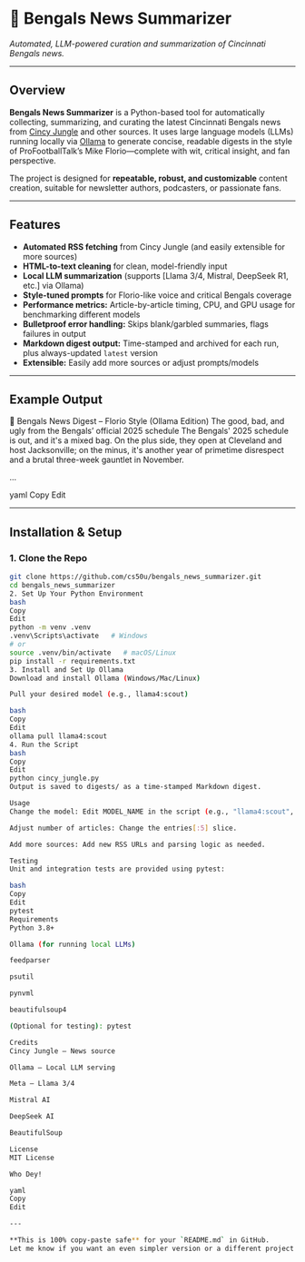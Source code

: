 # 🐅 Bengals News Summarizer

_Automated, LLM-powered curation and summarization of Cincinnati Bengals news._

---

## Overview

**Bengals News Summarizer** is a Python-based tool for automatically collecting, summarizing, and curating the latest Cincinnati Bengals news from [Cincy Jungle](https://www.cincyjungle.com) and other sources. It uses large language models (LLMs) running locally via [Ollama](https://ollama.com/) to generate concise, readable digests in the style of ProFootballTalk’s Mike Florio—complete with wit, critical insight, and fan perspective.

The project is designed for **repeatable, robust, and customizable** content creation, suitable for newsletter authors, podcasters, or passionate fans.

---

## Features

- **Automated RSS fetching** from Cincy Jungle (and easily extensible for more sources)
- **HTML-to-text cleaning** for clean, model-friendly input
- **Local LLM summarization** (supports [Llama 3/4, Mistral, DeepSeek R1, etc.] via Ollama)
- **Style-tuned prompts** for Florio-like voice and critical Bengals coverage
- **Performance metrics:** Article-by-article timing, CPU, and GPU usage for benchmarking different models
- **Bulletproof error handling:** Skips blank/garbled summaries, flags failures in output
- **Markdown digest output:** Time-stamped and archived for each run, plus always-updated `latest` version
- **Extensible:** Easily add more sources or adjust prompts/models

---

## Example Output

🐅 Bengals News Digest – Florio Style (Ollama Edition)
The good, bad, and ugly from the Bengals’ official 2025 schedule
The Bengals' 2025 schedule is out, and it's a mixed bag. On the plus side, they open at Cleveland and host Jacksonville; on the minus, it's another year of primetime disrespect and a brutal three-week gauntlet in November.

...

yaml
Copy
Edit

---

## Installation & Setup

### 1. **Clone the Repo**

```bash
git clone https://github.com/cs50u/bengals_news_summarizer.git
cd bengals_news_summarizer
2. Set Up Your Python Environment
bash
Copy
Edit
python -m venv .venv
.venv\Scripts\activate   # Windows
# or
source .venv/bin/activate   # macOS/Linux
pip install -r requirements.txt
3. Install and Set Up Ollama
Download and install Ollama (Windows/Mac/Linux)

Pull your desired model (e.g., llama4:scout)

bash
Copy
Edit
ollama pull llama4:scout
4. Run the Script
bash
Copy
Edit
python cincy_jungle.py
Output is saved to digests/ as a time-stamped Markdown digest.

Usage
Change the model: Edit MODEL_NAME in the script (e.g., "llama4:scout", "llama3", "deepseek-r1:32b")

Adjust number of articles: Change the entries[:5] slice.

Add more sources: Add new RSS URLs and parsing logic as needed.

Testing
Unit and integration tests are provided using pytest:

bash
Copy
Edit
pytest
Requirements
Python 3.8+

Ollama (for running local LLMs)

feedparser

psutil

pynvml

beautifulsoup4

(Optional for testing): pytest

Credits
Cincy Jungle – News source

Ollama – Local LLM serving

Meta – Llama 3/4

Mistral AI

DeepSeek AI

BeautifulSoup

License
MIT License

Who Dey!

yaml
Copy
Edit

---

**This is 100% copy-paste safe** for your `README.md` in GitHub.  
Let me know if you want an even simpler version or a different project name
